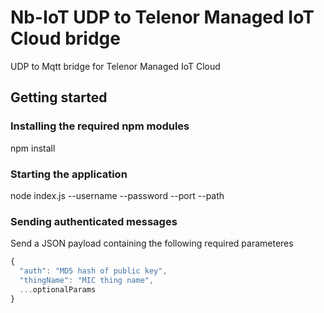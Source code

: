 # Nb-IoT UDP to Telenor Managed IoT Cloud bridge

UDP to Mqtt bridge for Telenor Managed IoT Cloud

## Getting started

### Installing the required npm modules

npm install

### Starting the application

node index.js --username <mic username> --password <mic password> --port <udp port> --path <path to cert folder>
  
### Sending authenticated messages

Send a JSON payload containing the following required parameteres

```javascript
{
  "auth": "MD5 hash of public key",
  "thingName": "MIC thing name",
  ...optionalParams
}
```
